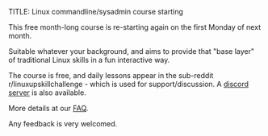 TITLE: Linux commandline/sysadmin course starting 

This free month-long course is re-starting again on the first Monday of next month.

Suitable whatever your background, and aims to provide that "base layer" of traditional Linux skills in a fun interactive way.

The course is free, and daily lessons appear in the sub-reddit r/linuxupskillchallenge - which is used for support/discussion. A [discord server](https://discordapp.com/invite/wd4Zqyk) is also available.

More details at our [FAQ](https://www.reddit.com/r/linuxupskillchallenge/comments/qeymzb/please_read_this_first_how_this_works_faq/).

Any feedback is very welcomed.
